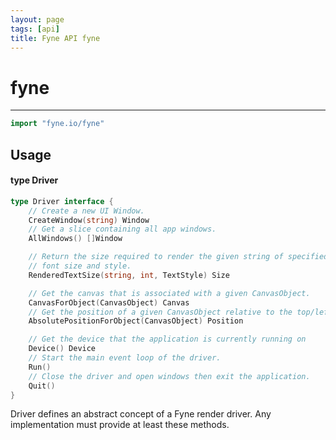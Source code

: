 ```yaml
---
layout: page
tags: [api]
title: Fyne API fyne
---
```


# fyne
---
```go
import "fyne.io/fyne"
```

## Usage

#### type Driver

```go
type Driver interface {
	// Create a new UI Window.
	CreateWindow(string) Window
	// Get a slice containing all app windows.
	AllWindows() []Window

	// Return the size required to render the given string of specified
	// font size and style.
	RenderedTextSize(string, int, TextStyle) Size

	// Get the canvas that is associated with a given CanvasObject.
	CanvasForObject(CanvasObject) Canvas
	// Get the position of a given CanvasObject relative to the top/left of a canvas.
	AbsolutePositionForObject(CanvasObject) Position

	// Get the device that the application is currently running on
	Device() Device
	// Start the main event loop of the driver.
	Run()
	// Close the driver and open windows then exit the application.
	Quit()
}
```

Driver defines an abstract concept of a Fyne render driver. Any implementation must provide at least these methods.
